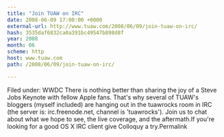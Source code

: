 ```yaml
---
title: "Join TUAW on IRC"
date: 2008-06-09 17:00:00 +0000
external-url: http://www.tuaw.com/2008/06/09/join-tuaw-on-irc/
hash: 3535daf6832ca0a391bc49547b898d8f
year: 2008
month: 06
scheme: http
host: www.tuaw.com
path: /2008/06/09/join-tuaw-on-irc/

---
```


Filed under: WWDC
There is nothing better than sharing the joy of a Steve Jobs Keynote with fellow Apple fans. That's why several of TUAW's bloggers (myself included) are hanging out in the tuawrocks room in IRC (the server is: irc.freenode.net, channel is 'tuawrocks'). Join us to chat about what we hope to see, the live coverage, and the aftermath.If you're looking for a good OS X IRC client give Colloquy a try.Permalink
